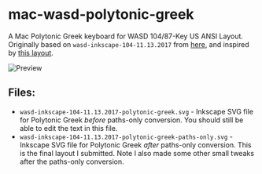 # mac-wasd-polytonic-greek

A Mac Polytonic Greek keyboard for WASD 104/87-Key US ANSI Layout. Originally based on `wasd-inkscape-104-11.13.2017` from [here](https://support.wasdkeyboards.com/hc/en-us/articles/115007847008-Download-Template-Files), and inspired by [this layout](https://kprepublic.com/products/kprepublic-139-greek-root-greece-blue-cyan-font-language-cherry-profile-dye-sub-keycap-pbt-for-gh60-xd60-xd84-tada68-87-104).

![Preview](https://raw.github.com/ryanfb/mac-wasd-polytonic-greek/master/mac-wasd-polytonic-greek.png)

## Files:

* `wasd-inkscape-104-11.13.2017-polytonic-greek.svg` - Inkscape SVG file for Polytonic Greek *before* paths-only conversion. You should still be able to edit the text in this file.
* `wasd-inkscape-104-11.13.2017-polytonic-greek-paths-only.svg` - Inkscape SVG file for Polytonic Greek *after* paths-only conversion. This is the final layout I submitted. Note I also made some other small tweaks after the paths-only conversion.
